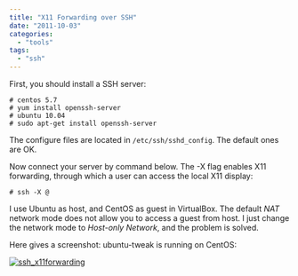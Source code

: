 ```yaml
---
title: "X11 Forwarding over SSH"
date: "2011-10-03"
categories: 
  - "tools"
tags: 
  - "ssh"
---
```


First, you should install a SSH server:

```
# centos 5.7
# yum install openssh-server
# ubuntu 10.04
# sudo apt-get install openssh-server
```

The configure files are located in `/etc/ssh/sshd_config`. The default ones are OK.

Now connect your server by command below. The -X flag enables X11 forwarding, through which a user can access the local X11 display:

```
# ssh -X @
```

I use Ubuntu as host, and CentOS as guest in VirtualBox. The default _NAT_ network mode does not allow you to access a guest from host. I just change the network mode to _Host-only Network_, and the problem is solved.

Here gives a screenshot: ubuntu-tweak is running on CentOS:

[![ssh_x11forwarding](images/6207527608_e49949fdf2_z.jpg)](http://www.flickr.com/photos/gonwan1985/6207527608 "ssh_x11forwarding by Binhao Qian, on Flickr")
